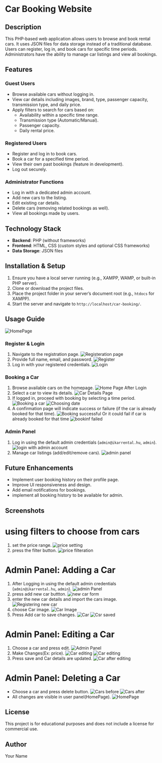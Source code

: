 # Car Booking Website

## Description

This PHP-based web application allows users to browse and book rental cars. It uses JSON files for data storage instead of a traditional database. Users can register, log in, and book cars for specific time periods. Administrators have the ability to manage car listings and view all bookings.

## Features

### Guest Users
- Browse available cars without logging in.
- View car details including images, brand, type, passenger capacity, transmission type, and daily price.
- Apply filters to search for cars based on:
  - Availability within a specific time range.
  - Transmission type (Automatic/Manual).
  - Passenger capacity.
  - Daily rental price.

### Registered Users
- Register and log in to book cars.
- Book a car for a specified time period.
- View their own past bookings (feature in development).
- Log out securely.

### Administrator Functions
- Log in with a dedicated admin account.
- Add new cars to the listing.
- Edit existing car details.
- Delete cars (removing related bookings as well).
- View all bookings made by users.

## Technology Stack
- **Backend**: PHP (without frameworks)
- **Frontend**: HTML, CSS (custom styles and optional CSS frameworks)
- **Data Storage**: JSON files

## Installation & Setup
1. Ensure you have a local server running (e.g., XAMPP, WAMP, or built-in PHP server).
2. Clone or download the project files.
3. Place the project folder in your server’s document root (e.g., `htdocs` for XAMPP).
4. Start the server and navigate to `http://localhost/car-booking/`.

## Usage Guide
![HomePage](images/screenshots/Home_page.png)
### Register & Login
1. Navigate to the registration page.
![Registeration page](images/screenshots/register.png)
2. Provide full name, email, and password.
![Register](images/screenshots/registration.png)
3. Log in with your registered credentials.
![Login](images/screenshots/Login_with_registered_account.png)


### Booking a Car
1. Browse available cars on the homepage.
![Home Page After Login](images/screenshots/registered_home_page.png)
2. Select a car to view its details.
![Car Details Page](images/screenshots/car_details_page.png)
3. If logged in, proceed with booking by selecting a time period.
![Booking a car](images/screenshots/booking_car_page.png)
![Choosing date](images/screenshots/choose_date.png)
4. A confirmation page will indicate success or failure (if the car is already booked for that time).
![Booking successful](images/screenshots/booking_successful.png)
  Or it could fail if car is already booked for that time
![bookinf failed](images/screenshots//booking_failed.png)

### Admin Panel
1. Log in using the default admin credentials (`admin@ikarrental.hu`, `admin`).
![login with admin account](images/screenshots/Login_page.png)
2. Manage car listings (add/edit/remove cars).
![admin panel](images/screenshots/admin_panel.png)

## Future Enhancements
- Implement user booking history on their profile page.
- Improve UI responsiveness and design.
- Add email notifications for bookings.
- implement all booking history to be available for admin.

## Screenshots
# using filters to choose from cars
1. set the price range.
![price setting](images/screenshots/price_filter_check.png)
2. press the filter button.
![price filteration](images/screenshots/after_price_filtration.png)

# Admin Panel: Adding a Car
1. After Logging in using the default admin credentials (`admin@ikarrental.hu`, `admin`).
![admin Panel](images/screenshots/admin_panel.png)
2. press add new car buttton.
![new car form](images/screenshots/new_car_details.png)
3. enter the new car details and import the cars image.
![Registering new car](images/screenshots/register_car_details.png)
4. choose Car image.
![Car Image](images/screenshots/choose_car_image.png)
5. Press Add car to save changes.
![Car](images/screenshots/save_new_car.png)
![Csr saved](images/screenshots/new_car_added.png) 

# Admin Panel: Editing a Car
1. Choose a car and press edit.
![Admin Panel](images/screenshots/new_car_added.png.png)
2. Make Changes(Ex: price).
![Car editing](images/screenshots/edit_car.png)
![Car editing](images/screenshots/change_car.png)
3. Press save and Car details are updated.
![Car after editing](images/screenshots/changes_applied.png)

# Admin Panel: Deleting a Car
- Choose a car and press delete button.
![Cars before](images/screenshots/changes_applied.png)
![Cars after](images/screenshots/deletation.png)
- All changes are visible in user panel(HomePage).
![HomePage](images/screenshots/visible_changes.png)
## License
This project is for educational purposes and does not include a license for commercial use.

## Author
Your Name

